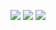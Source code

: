[![](https://img.shields.io/badge/python-3.7-blue.svg?logo=python&logoColor=white)](https://pypi.python.org/pypi/ansicolortags/)
[![](https://img.shields.io/badge/GATK-3.8%20%7C%204.1.0.0-red.svg)](https://pypi.python.org/pypi/ansicolortags/)
[![](https://img.shields.io/badge/CoAdapTree-UBC-blue.svg?logo=data:image/png;base64,iVBORw0KGgoAAAANSUhEUgAAAZ8AAAGfCAMAAAC3PC%2BmAAAAG1BMVEVUUCZvbEqKiXKnppvExsfT1dXh4uPw8fH///9IRQrhAAATWElEQVR4Aezb227jOBCEYR5%2Bds/7P/FiJyF2nahkaqgYBqbq3rrQhyabLbr8euc4f%2Bbj2Mexj30c%2B9jHsY9jH/s49rGPkxEj4j19nBx8JOzzhgmYCfu8JU%2BvpZQKpH3eLUAtv1Mh7PNugVY%2BA8M%2Bb%2BzTwD7v7RP2eVkyBh%2BJCO1DLzP2eV2SLxFGA8pMB/u88lTTfqefnW%2BC129A9hlAL//lE2noBlt32Blhn3uTQC1fUoFxXkAQarwwIu1z76FzEejUZ8D%2B/Mc%2BoiQOgPKST0CvpbbW7hOyD1CKBtI%2BHeSTagMY9tlOQisa6MIEIR7XyQaQ9tlMQFHpMNZ9BjzydsA%2BmxlQzoBy1WdA%2B/7zsM/%2BSE2mApLz0Wdw8CQY9vmJ7lpOQUP4xOFzOthnLwm96AArPnnM3OyznfG0gEST1kA8xOvbjUmg6HQQ%2B1WDnGqiCN0f3JCAvl5A0L4PSAVx/XkftwiAaOAgRGt95/Zjn7xSQPHdR/4ehn12oo%2BW8i0H1Ecf2WE0z3descJ1yMMNCDgrnzphf9THK1yFUA2cwp2u9nnBCgccNggNUv%2B0%2B/vCiw5BDVI2CAncwmOfiMjzr6h6gRMNAgnUY1PSPpf/uDPyD1oE4PCDXgPxs3qNxz6DmbzeIjRQEwTo%2Bzz2GUCvpXYgL89JK4S6gqCqJ37Z5xJPnW%2BUvFxAMA4nPLULniu9gX3GfPUa6LyAOugbC7s89gHKjAZKaCsddsA2j31079z//wIzl66KQGifbR77fF2tIGbTTSycgYBFn20e%2B5TKY6YQ9JUOWzDujw3sM9P4TG8dGPlkgasQKz5tk8c%2BM7X9mzqt4ukCN1Z8Ns6l9pHpAHn65jtc7fPss38F/mFDijjdgEJwiyqzz8JYWixIooRg5dUHrJePfVL941ocbFRa50ljpn30fR37BDNDEQXUcjF6gYN%2BaXmzz/zHNYTegHYD48lq2SHsoxav2rQQNxRQh/NirFPQPvofU0DqK7w7mUdU4OQelo59ptDQXxh2Aui1Uo8OvP9weNa8HahBnHwl6ixsP/Yp9fBFJVBv6BBOj7C6guyjPvDcCNQggPMpRNjn6c21qoC2O4Rz5MpH7CMaBAF01xbUefaIBkB8i30ec3iRamwfUxeEW%2BcwkX%2Bjj56uTaBbt6DWV3YpkaGE/mnvjpfkRnE4jlvii7Tv/8RXm6iWcZ%2BnG8%2B42zLm99dVZXM1ySdgGQQe3Mdg6QdazojEjX939ZGuVoB4BJ0TKUC9o0%2BMil4gWU6KAPWGPjEqOoDC8kwgv5tPAGknkEE5FegePp2FmQCWZ4ZbFCyBTy4gzzPDLVDv6BOPoC6gmAzPSYHcPglqBEAGmOCWIa6Y2ADyM0sEwG/p498CAZamRNAHIDcz86F9ItbxCEowgEqslZqZARHzgX0igH4HVPPU2IXN%2BOA%2BXgHpO5TjwJIAqKhqrJ6CD%2B3jQOl%2BKhvocmJUVX679LMMw7PxxweWVBGow/o0nt5zbTGAEgUY16eueTp6o6Fk87GR10dL/9p%2BK%2BESRUb2MZD%2BCb6RJorCPyP7dJW1lncAcXefxyLbQXNNb3f3EahZS2wFH9pH%2Bl7cLWeJLVBHXt8B7dz%2Bz1lil8HX32rfXKVb9%2BwlSPxco/r0z1UFPN8Ep8Dg%2BwtQeuf5ZBOcKMEzso9B70Rvq990ZlS1QOMZe/1aOwcQH5zgNAiex27QfwC6v4EGyluPLHTE1jgD%2B5T%2BhZT3V3BKi30Xv1f/2/5a1kDeqFO7B8ec37Zr7Lc8gOSnHTmzPnissaG8h8fm%2Be0fd0wV8CMq7Hn/tRtAtS6f/YuRb3kAlRvdfw0R27/A0zeAQPPzJPYpqvog5GZWgXWNxM8GEJTr8YRPmqJMQ8gD5iH1FwOowsE8/HMznxBap%2BjfFNrV1cj%2BAWRwwkL0cD5NSFVl8x4Kg7J/ABlIgvPZl/VhdSH/EtkEqlD2DyDQ/DxZfTpnn/1AbQCB5udJ7KP9QE4/kIAdW8AJN7x/FMqOuskBZN8ytkH%2ByjqtT4VdfzuVXlEFC5/8PGl9HHQ3ELpjABnk50nps3NZALA45kiR7o5Ng2N48Dv6GOjO8skApLfEdtD8pVtCnwiw%2B3Ko2gVU4JgCOx5m9/Qx0N3PAOsBErDw%2BdCtIPY3Y90fAqju/VvyHiAgfN45wbl9s6prZiP4GAClu/%2B9H0jBD/LZ/vjCNsyDkl/WJ0JE%2B7pD%2B4EELHyOAcLsGxr9E/nyYU%2BlGV2%2BP9EMoOyY4bpW4woct4AtbEX1iX5Tqn5ln/6qWaD238OnYAduAGnha4pK/%2B%2Byq/vE/Trd69JdO3ZQj91A1UjQdEZG8Ol7rRGg/6reAinOmIzgE3Ocdr8qdjTFKYCmON04gk/XDg/QfwcFUDLw1Pz121FACrV/AKlk4MEH8enZggO8/xKXJDyD%2BEQZh/bX2DIoT/ik/d729zNTudAAkuAZx6cJodIzgLIPHx/wfIkHUZHXB0g0sw9c6vypW8V2EZWXJ7DI7YNdxSee/WB7/vvycgBJ8vIAu4aPA%2BwX0qcDKHuFoABYdp/gKbL3J67wfADFf5BdyNP7EENhn5B/N4BYVwjphWpyHwP9yagHfb5MGhNceiFL79MxL/f6LED%2BCmE94DP7xETVKdTRAaxge3uE5/3X%2BwaCduzNG7xaJgWW/LmeTxOyH/go1AtNcJrep8L3TRe20ydq7AMqhHk/%2BYvnuJQYRDt9BGqTT54Clv/9tDy/r8u83yf%2BzGkqhOPvTVgy3XEkpRH11G/rEgEYb5NuSfaVGN2%2BERJ4uZNqoOl5kvt0dHyKEjHzni63ApZ%2BAAn5%2B3f6e9q1PLaV144ZzkAH4gmfbEARVSL26jcJkGIAiX6XxpPfJzpEVaX39mJ/AVSgtkF2AgmvUy/Uf%2BBAb1O0Eqs/9TlQ5IRr4aGTJ7%2BPm62AZOkVsudAROQzQ4aHVPuba58PJmJmBv1d61KA6s%2BAYuZ/O8%2BaZuMc8Ag%2BLbLvNuPaTfpum9VYGcenfJ22tci%2Bt7v6B6jIKTjl8a1sRB/55clPNwA9DSdGzbA%2Buvw8Uog5Lpw/FCmvD2BPnzbHOZ%2Bb5NaL6qP7VDhglcT/%2BdQkt96UGt/HQH8PhLfrxT6hEzhD%2B0QAOeaKFQeQd%2BvE0Bnf58A2aWV1yeW7UlpT0U18jlrAlFgxtTcCadO5lY8fMStJm%2BMo75vaPO5ys7r6wNzIPkf9o4/1uNB%2B07exKt%2BmmtmYPgc9NmI9zoG3PX1adPWB00HXRyNOxzOoe0nbQN/2ACpb6%2BGyTWX/pWONLn3/QTnqEW5va0p8kOl0epwFL%2BgTU5zqEUMowc1Hj5NfUVVazC7kEyHy2/00CZ%2BMaWZUu4xPxIzILweStpaD1Ejm%2BX2eXHv7CyMtLKkTRPVSPhFfDSQ54Eme%2BXR9dp%2BOgSTLmJGSuH%2B0I251VJ%2BI5u%2B/7t%2B%2BG3UI1ZQ%2Bbub9Z%2B/HTQCl8nEjYt7jM4E%2B6eMVWqrd3GcBPIlP6ETdrNpG0Y19JNP54Lrug5LyishBBwfK42MrnSDS50Sf8pnjx7bfZhpRtTv6lLPP15u31U9dIp1E4/vo2fWbE%2Bk8om1%2BoxfURU6//8Cg9ztyWyvvNrSPBs%2B5Pu0Q2y6i8X1K8Jzt86ODNdV8bB8hxfdL9i9BSxBBtTqoj2ghx/dLDPjF8bSUPqJfs%2ByLtpWTFPunFcov/omVpD0e65Q%2BJwma6OVO4PPLb/GoSrZHxnZ62o%2Bkzdvmifp3RtkFlc1Oazcz60Eqq%2B63RD52QEta/gun1kqq2x38Kft7K4B%2BzahrMb7qEZMHHs/af%2B3wGL2kj%2B/sEVNd8ST0iVjlMXLJx4/t3MZvucr5BbeUbzbHn6136%2BBJ51PTz3Ddd9V2xCKhk9%2Bn1QpXXZnhgLeYtD4OyBiLZ01pIB8b5V1VFc5RWt7cUz3SKrSWNdIVfGw7db0gPahStew%2BxpO0fe4BlRrRJX2iZBs5YYTl9pHlvhF9t9AyK%2BgjzpdaUp/997XMw4sf85lAEQXwbD4RrxModhQS%2BrQLdSZQRp9Zw0U0s8/kSe4zU%2Bb8ljkClnX9GsrkAc/qMwvs6JbL6TOBNHiy%2Bvhpn02a6zv9V1H0A82jV%2B/3sfXhxDsCibbTI%2Bl8KusfrgL34ll/4Djh%2BCmqscd7yyJBWi9PQp/42LX8d9DFAJmFQRofA12aUHTx3islc/8BsJ6Ji9y0tvaUPvb1gSM6IE6CTzktx58FnkI5fGLjdEbK%2B4SW4z4nN4WS%2Bczut0chS%2BSzLhFmBADP47O5aDALhdnfm/x91RP5TKDtJZ8kPgGkE2a9l%2BppfB4/4zsj2e4/cN42hGYz9nLghxb0JkgqPUAJfOzxmGO5yQRWOoDO9zGgxvah222AFEBeAtXTfYhUu9GDKHwoL4Eswf5PIWLe7tsZ36e%2BHEICnO/TDsgGkbVvmY4bwCpQXgDVc30c9PHDPl9KBdWhzyrYqyFU4Pznjzz26lX/elPdoEaFGm8V5bniuT4WQGuianE30rh3vMSzpT7viQHO3z8tWzf1218%2BY8y%2BHgXrKFgV/FSfBtQiTSiMhhNSwHtufwDLuD%2Bn641EH6volvXijT8pE6BmuN9FnncchVAZ6LYdf1x81P4J7nM%2BbphV0NdbvQ6UQXCo3nnDjQAn%2BhCRnn6WenUgKTzovJ7jCtjZPkV6WpMrgF7fp%2B47PgiceX5BOhYSLXhQGfiWqm8eQgp22vjpGBAxhOoYFbaU71sQbfshBJzoQ%2BcZMyjDH6T3TSAFT3G%2B5OkQgrEuoui/ZEDAEqyPPovGjz0Q0JOHkBw8wS3v700UHa87pwNIVGMl5Syf/s%2Bd3glIw4WIeZr10XmXZWWVan76%2BqjcEqg%2BBapmZj7PlyQEMkt0vqQCLBMo6f3%2Bdt/Ga8DS%2BwDzQsvUPrpMoOmTto00sc%2B8uLdATewzb74GPLVPf4EwH0Hzfor8j6C5vpPqEZTAx5mPoLw%2Bc4YTILXPnOGoqX0cWO4N5Il95idqgdQ%2Bscozi%2BysPhVkznB5fYxZwyX2CSCZM1xWn%2BjfnzNcQp9IAM2F0ow%2BE0ihJvaZQAUssU8AlTnDpfWZQDWxz3xRLVAT%2B8zNIMCz%2BkRsPoKS%2BkTqLLJT%2Bzgw9%2Boy%2BkQMdHYjZPSJ3H6dJ5PPLBFUC0VV2iMoj88sERSIFP035PGZJULwVFoy%2BcyPOgrB4WahY4nqt9k0X1L3x88SQQDP6zNLBM3dfz1LhAJ4Xp%2B5ExRAWX3mKkIAJfWZM1wAZfWZM1wAZfaZQHYdnwg3ArqijycBmj4TKLfPBCpwQZ92I/To0Sw%2B89yJAqT1mZtBI/kE0Hg%2BMo6PgQ7nU3L7jH%2BHn0CR730oZ/rMCU4CYSsAj1%2Bb4sI%2BDnrRvqki39jVrz1VH19/m%2B0iCv7tt4ELVOMhn9xfmBWCQP3uu5nRteNmlcin93/mACpQv13/kDWImX16f3v2WwVQBeSDp%2Bm7fGY3Qhsj20AFbCAfh7JcGEi3f3EAn0i9MJADZXuGG8AnAuhQQAVsIB8HZCQgAU72mUDlCZBCTewzgQp4Ip8JpNsz3CA%2BcQumXhhItkuEUXzi06BFZRAgYCSfWC4ByuVWejaBFOowPm5//jRmlwWqwOdLhOWjI8fjfy8XBSob2xBjrO9AKUC1P4XCNU8BV9BLn9/me56yum7jugsJ8vgLF/KxreHu1tbopQCAXvRmNwcef8Gu4wN8P3giolou%2BZ5qm48g4DI%2B/vDD2r8JnmunOVRApX8AZfKxlY8RGaBDvjn44wQNXMUHoBXUTWeoIz5urTeuwV3BxwEeT/4ougwRIRwakWqUcNfwMcDGPTm3crAKLXYJnwrYuGe3tb2LPhCZX8IHwIe9%2B6BNcC1u0Zt4GR9rPPOQdlKfCsxD2jl9ou1f5iHtjD4l9fbb9FFNvfg5fRbRvDrThyVvpo%2Blrgumjw9%2BGxLUxD7z2muw6ZM3enmfOb9l99HlpMz1nVlgC1hWn/ndElHAc/rMO6%2BlwOWfP%2BNuLQjRmpzSZ44ghRpz21V9IsAsrVP7lCF9sLw%2B8x1IH4qDOX5UAdVUBYIn8MlyGR8RzVRgX9on8rsr/UXjoBBgNVUzQwEbwMcB9DfXshb97%2BCgJQO6tE/Ef3zip0BLbf9nJ5ronwyxf9piQPkZj0VbM3iCN14hUlQWGWH8tCEkP3gAB4qZmSdYkhAeUq/vE4GyXwfP9SE7oiIwCx4fxsdg57sO1Gyf4QJ7vER5IB8A/TfyrJzWQvvH2Q%2BUv2DL7VNZRXXDJmg6lu5XPfdaoGj%2BjpDUPvYnlRZ9/LM3G%2BspOEJZygcXFoAhfdYJJ/5fx8z7J8yWj92BpWCD%2B0QMeCjWwqY7oUz9j2uQAZTAx7%2B%2BxMiPjzy7mX30tUjBbuADwFeeepWtdOAmPkUbjyVYKe%2BLgo/vY5VGVKAet1Je9EXL2i%2BLcbChfSJufI0fBfTk719pmT799RdUP5R9m4goxevudyVR9G9kkdv4tLfWN93ZrNsta7uX0pVVBq4PPj4yv6z1aQH7yUp6ASotdfocSLTOX5/tFN1MAfzrePfpc0z8wSjWXJ29eYPI9ImYRfyL22bYTiteps/M9Jk%2BM9Nn%2BsxMn5npM31mps/M9Jk%2BM9Nn%2BPwPyrf87H14QZoAAAAASUVORK5CYII= )](https://pypi.python.org/pypi/ansicolortags/)
